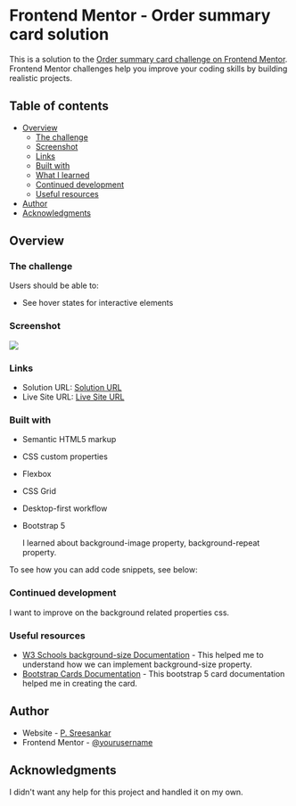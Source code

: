 # Frontend Mentor - Order summary card solution

This is a solution to the [Order summary card challenge on Frontend Mentor](https://www.frontendmentor.io/challenges/order-summary-component-QlPmajDUj). Frontend Mentor challenges help you improve your coding skills by building realistic projects.

## Table of contents

-   [Overview](#overview)
    -   [The challenge](#the-challenge)
    -   [Screenshot](#screenshot)
    -   [Links](#links)
    -   [Built with](#built-with)
    -   [What I learned](#what-i-learned)
    -   [Continued development](#continued-development)
    -   [Useful resources](#useful-resources)
-   [Author](#author)
-   [Acknowledgments](#acknowledgments)

## Overview

### The challenge

Users should be able to:

-   See hover states for interactive elements

### Screenshot

![](./screenshot.jpg)

### Links

-   Solution URL: [Solution URL](https://github.com/sreesankar15/order-summary-component#the-challenge)
-   Live Site URL: [Live Site URL](https://sreesankar15.github.io/order-summary-component)

### Built with

-   Semantic HTML5 markup
-   CSS custom properties
-   Flexbox
-   CSS Grid
-   Desktop-first workflow
-   Bootstrap 5

    I learned about background-image property, background-repeat property.

To see how you can add code snippets, see below:

### Continued development

I want to improve on the background related properties css.

### Useful resources

-   [W3 Schools background-size Documentation](https://www.w3schools.com/cssref/css3_pr_background-size.asp) - This helped me to understand how we can implement background-size property.
-   [Bootstrap Cards Documentation](https://getbootstrap.com/docs/5.1/components/card/) - This bootstrap 5 card documentation helped me in creating the card.

## Author

-   Website - [P. Sreesankar](https://sreesankar15.github.io/personal-website/)
-   Frontend Mentor - [@yourusername](https://www.frontendmentor.io/profile/sreesankar15)

## Acknowledgments

I didn't want any help for this project and handled it on my own.
